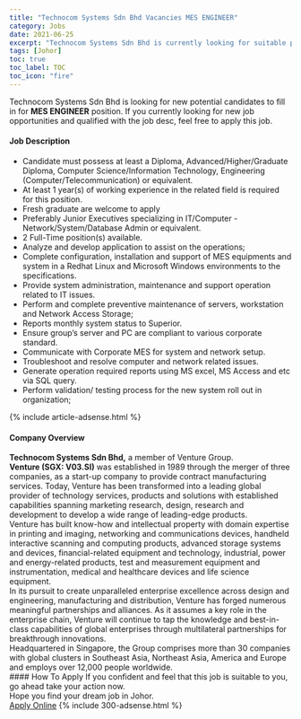 ```yaml
---
title: "Technocom Systems Sdn Bhd Vacancies MES ENGINEER" 
category: Jobs 
date: 2021-06-25 
excerpt: "Technocom Systems Sdn Bhd is currently looking for suitable person to fill in the MES ENGINEER which based in Johor" 
tags: [Johor] 
toc: true 
toc_label: TOC 
toc_icon: "fire" 
--- 
```


<p>Technocom Systems Sdn Bhd is looking for new potential candidates to fill in for <b>MES ENGINEER</b> position. If you currently looking for new job opportunities and qualified with the job desc, feel free to apply this job.
</p><div><div><h4>Job Description</h4></div><div><div><span><div><ul><li>Candidate must possess at least a Diploma, Advanced/Higher/Graduate Diploma, Computer Science/Information Technology, Engineering (Computer/Telecommunication) or equivalent.</li><li>At least 1 year(s) of working experience in the related field is required for this position.</li><li>Fresh graduate are welcome to apply</li><li>Preferably Junior Executives specializing in IT/Computer - Network/System/Database Admin or equivalent.</li><li>2 Full-Time position(s) available.</li><li>Analyze and develop application to assist on the operations;</li><li>Complete configuration, installation and support of MES equipments and system in a Redhat Linux and Microsoft Windows environments to the specifications.</li><li>Provide system administration, maintenance and support operation related to IT issues.</li><li>Perform and complete preventive maintenance of servers, workstation and Network Access Storage;</li><li>Reports monthly system status to Superior.</li><li>Ensure group&#8217;s server and PC are compliant to various corporate standard.</li><li>Communicate with Corporate MES for system and network setup.</li><li>Troubleshoot and resolve computer and network related issues.</li><li>Generate operation required reports using MS excel, MS Access and etc via SQL query.</li><li>Perform validation/ testing process for the new system roll out in organization;</li></ul></div></span></div></div></div> 
{% include article-adsense.html %} 
<div><div><h4>Company Overview</h4></div><div><div><span><div><div>
<strong>Technocom Systems Sdn Bhd,</strong> a member of Venture Group.</div>
<div>
<div>
<strong>Venture (SGX: V03.SI)</strong> was established in 1989 through the merger of three companies, as a start-up company to provide contract manufacturing services. Today, Venture has been transformed into a leading global provider of technology services, products and solutions with established capabilities spanning marketing research, design, research and development to develop a wide range of leading-edge products.</div>
<div>
		Venture has built know-how and intellectual property with domain expertise in printing and imaging, networking and communications devices, handheld interactive scanning and computing products, advanced storage systems and devices, financial-related equipment and technology, industrial, power and energy-related products, test and measurement equipment and instrumentation, medical and healthcare devices and life science equipment.</div>
<div>
		In its pursuit to create unparalleled enterprise excellence across design and engineering, manufacturing and distribution, Venture has forged numerous meaningful partnerships and alliances. As it assumes a key role in the enterprise chain, Venture will continue to tap the knowledge and best-in-class capabilities of global enterprises through multilateral partnerships for breakthrough innovations.</div>
<div>
		Headquartered in Singapore, the Group comprises more than 30 companies with global clusters in Southeast Asia, Northeast Asia, America and Europe and employs over 12,000 people worldwide.</div>
</div></div></span></div></div></div> 
#### How To Apply 
If you confident and feel that this job is suitable to you, go ahead take your action now. <br/> 
Hope you find your dream job in Johor. <br/> 
<a href="https://www.jobstreet.com.my/en/job/mes-engineer-4599167?jobId=jobstreet-my-job-4599167&" class="btn btn--info" target="_blank" rel="nofollow noopenner">Apply Online</a> 
{% include 300-adsense.html %} 